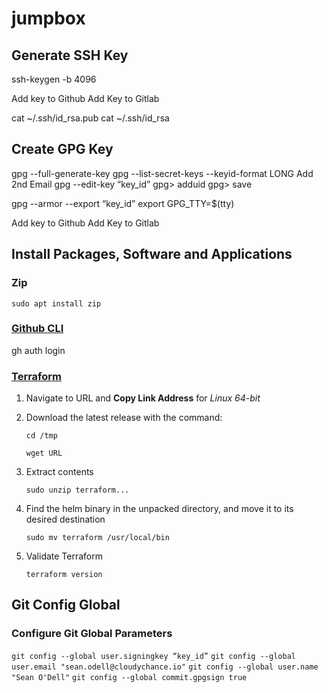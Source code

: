 # jumpbox

## Generate SSH Key
ssh-keygen -b 4096

Add key to Github
Add Key to Gitlab

cat ~/.ssh/id_rsa.pub
cat ~/.ssh/id_rsa

## Create GPG Key
gpg --full-generate-key
gpg --list-secret-keys --keyid-format LONG
Add 2nd Email
gpg --edit-key “key_id”
gpg> adduid
gpg> save

gpg --armor --export “key_id”
export GPG_TTY=$(tty)

Add key to Github
Add Key to Gitlab

## Install Packages, Software and Applications

### Zip

`sudo apt install zip`

### [Github CLI](https://cli.github.com/)

gh auth login

### [Terraform](https://www.terraform.io/downloads.html)

1. Navigate to URL and **Copy Link Address** for *Linux 64-bit*

2. Download the latest release with the command:

    `cd /tmp`

    `wget URL`

3. Extract contents

    `sudo unzip terraform...`

4. Find the helm binary in the unpacked directory, and move it to its desired destination

    `sudo mv terraform /usr/local/bin`

5. Validate Terraform

    `terraform version`

## Git Config Global

### Configure Git Global Parameters

`git config --global user.signingkey “key_id”`
`git config --global user.email "sean.odell@cloudychance.io"`
`git config --global user.name "Sean O'Dell"`
`git config --global commit.gpgsign true`
